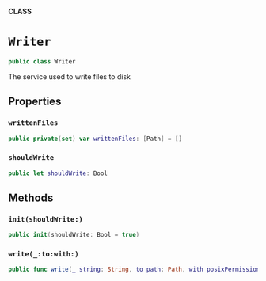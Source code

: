 **CLASS**

# `Writer`

```swift
public class Writer
```

The service used to write files to disk

## Properties
### `writtenFiles`

```swift
public private(set) var writtenFiles: [Path] = []
```

### `shouldWrite`

```swift
public let shouldWrite: Bool
```

## Methods
### `init(shouldWrite:)`

```swift
public init(shouldWrite: Bool = true)
```

### `write(_:to:with:)`

```swift
public func write(_ string: String, to path: Path, with posixPermissions: Any?) throws
```
